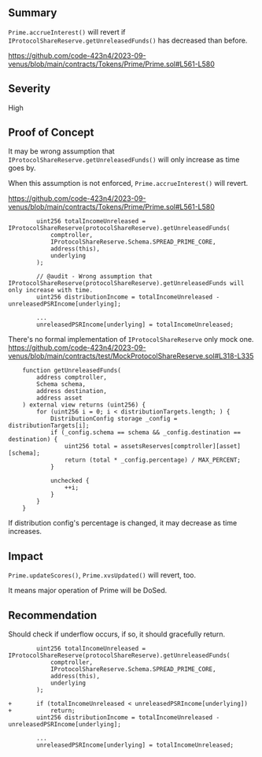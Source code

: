 ## Summary

`Prime.accrueInterest()` will revert if `IProtocolShareReserve.getUnreleasedFunds()` has decreased than before.

https://github.com/code-423n4/2023-09-venus/blob/main/contracts/Tokens/Prime/Prime.sol#L561-L580

## Severity

High

## Proof of Concept 

It may be wrong assumption that `IProtocolShareReserve.getUnreleasedFunds()` will only increase as time goes by.

When this assumption is not enforced, `Prime.accrueInterest()` will revert.

https://github.com/code-423n4/2023-09-venus/blob/main/contracts/Tokens/Prime/Prime.sol#L561-L580
```
        uint256 totalIncomeUnreleased = IProtocolShareReserve(protocolShareReserve).getUnreleasedFunds(
            comptroller,
            IProtocolShareReserve.Schema.SPREAD_PRIME_CORE,
            address(this),
            underlying
        );

        // @audit - Wrong assumption that IProtocolShareReserve(protocolShareReserve).getUnreleasedFunds will only increase with time.
        uint256 distributionIncome = totalIncomeUnreleased - unreleasedPSRIncome[underlying];

        ...
        unreleasedPSRIncome[underlying] = totalIncomeUnreleased;
```

There's no formal implementation of `IProtocolShareReserve` only mock one.
https://github.com/code-423n4/2023-09-venus/blob/main/contracts/test/MockProtocolShareReserve.sol#L318-L335
```
    function getUnreleasedFunds(
        address comptroller,
        Schema schema,
        address destination,
        address asset
    ) external view returns (uint256) {
        for (uint256 i = 0; i < distributionTargets.length; ) {
            DistributionConfig storage _config = distributionTargets[i];
            if (_config.schema == schema && _config.destination == destination) {
                uint256 total = assetsReserves[comptroller][asset][schema];
                return (total * _config.percentage) / MAX_PERCENT;
            }

            unchecked {
                ++i;
            }
        }
    }
```

If distribution config's percentage is changed, it may decrease as time increases.


## Impact
`Prime.updateScores()`, `Prime.xvsUpdated()` will revert, too.

It means major operation of Prime will be DoSed.

## Recommendation
Should check if underflow occurs, if so, it should gracefully return.

```
        uint256 totalIncomeUnreleased = IProtocolShareReserve(protocolShareReserve).getUnreleasedFunds(
            comptroller,
            IProtocolShareReserve.Schema.SPREAD_PRIME_CORE,
            address(this),
            underlying
        );

+       if (totalIncomeUnreleased < unreleasedPSRIncome[underlying])
+           return;
        uint256 distributionIncome = totalIncomeUnreleased - unreleasedPSRIncome[underlying];

        ...
        unreleasedPSRIncome[underlying] = totalIncomeUnreleased;
```